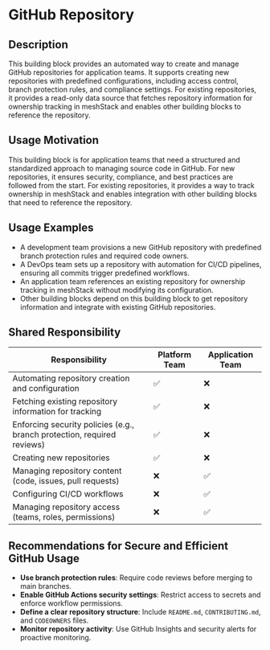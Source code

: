 # GitHub Repository

## Description
This building block provides an automated way to create and manage GitHub repositories for application teams. It supports creating new repositories with predefined configurations, including access control, branch protection rules, and compliance settings. For existing repositories, it provides a read-only data source that fetches repository information for ownership tracking in meshStack and enables other building blocks to reference the repository.

## Usage Motivation
This building block is for application teams that need a structured and standardized approach to managing source code in GitHub. For new repositories, it ensures security, compliance, and best practices are followed from the start. For existing repositories, it provides a way to track ownership in meshStack and enables integration with other building blocks that need to reference the repository.

## Usage Examples
- A development team provisions a new GitHub repository with predefined branch protection rules and required code owners.
- A DevOps team sets up a repository with automation for CI/CD pipelines, ensuring all commits trigger predefined workflows.
- An application team references an existing repository for ownership tracking in meshStack without modifying its configuration.
- Other building blocks depend on this building block to get repository information and integrate with existing GitHub repositories.

## Shared Responsibility

| Responsibility          | Platform Team | Application Team |
|------------------------|--------------|----------------|
| Automating repository creation and configuration | ✅ | ❌ |
| Fetching existing repository information for tracking | ✅ | ❌ |
| Enforcing security policies (e.g., branch protection, required reviews) | ✅ | ❌ |
| Creating new repositories | ✅ | ❌ |
| Managing repository content (code, issues, pull requests) | ❌ | ✅ |
| Configuring CI/CD workflows | ❌ | ✅ |
| Managing repository access (teams, roles, permissions) | ❌ | ✅ |

## Recommendations for Secure and Efficient GitHub Usage

- **Use branch protection rules**: Require code reviews before merging to main branches.
- **Enable GitHub Actions security settings**: Restrict access to secrets and enforce workflow permissions.
- **Define a clear repository structure**: Include `README.md`, `CONTRIBUTING.md`, and `CODEOWNERS` files.
- **Monitor repository activity**: Use GitHub Insights and security alerts for proactive monitoring.

